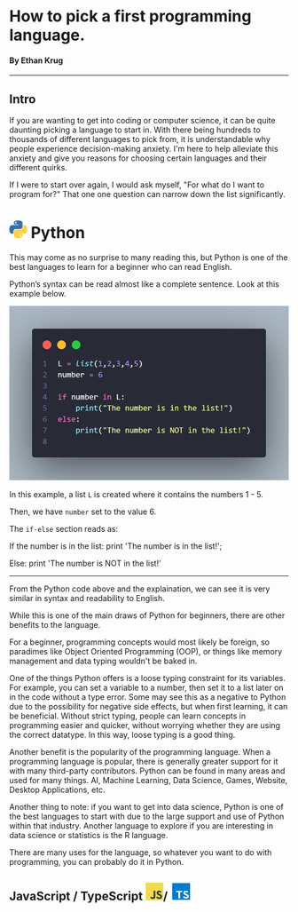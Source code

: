# How to pick a first programming language.

#### By Ethan Krug
---

## Intro

If you are wanting to get into coding or computer science, it can be quite daunting picking a language to start in. With there being hundreds to thousands of different languages to pick from, it is understandable why people experience decision-making anxiety. I'm here to help alleviate this anxiety and give you reasons for choosing certain languages and their different quirks.

If I were to start over again, I would ask myself, "For what do I want to program for?" That one one question can narrow down the list significantly.

# <img src="https://github.com/GurkNathe/Personal/blob/main/articles/media/py-logo.png?raw=true"  width="32" height="32"> Python

This may come as no surprise to many reading this, but Python is one of the best languages to learn for a beginner who can read English. 

Python’s syntax can be read almost like a complete sentence. Look at this example below.

![Python Example](https://github.com/GurkNathe/Personal/blob/main/articles/media/first-lang-py.png?raw=true)

In this example, a list `L` is created where it contains the numbers 1 - 5.

Then, we have `number` set to the value 6. 

The `if-else` section reads as:

If the number is in the list: print 'The number is in the list!';

Else: print 'The number is NOT in the list!'

---

From the Python code above and the explaination, we can see it is very similar in syntax and readability to English.

While this is one of the main draws of Python for beginners, there are other benefits to the language.

For a beginner, programming concepts would most likely be foreign, so paradimes like Object Oriented Programming (OOP), or things like memory management and data typing wouldn't be baked in. 

One of the things Python offers is a loose typing constraint for its variables. For example, you can set a variable to a number, then set it to a list later on in the code without a type error. Some may see this as a negative to Python due to the possibility for negative side effects, but when first learning, it can be beneficial. Without strict typing, people can learn concepts in programming easier and quicker, without worrying whether they are using the correct datatype. In this way, loose typing is a good thing.

Another benefit is the popularity of the programming language. When a programming language is popular, there is generally greater support for it with many third-party contributors. Python can be found in many areas and used for many things. AI, Machine Learning, Data Science, Games, Website, Desktop Applications, etc. 

Another thing to note: if you want to get into data science, Python is one of the best languages to start with due to the large support and use of Python within that industry. Another language to explore if you are interesting in data science or statistics is the R language.

There are many uses for the language, so whatever you want to do with programming, you can probably do it in Python.

## JavaScript / TypeScript <img src="https://github.com/GurkNathe/Personal/blob/main/articles/media/JavaScript-logo.png?raw=true"  width="32" height="32">/<img src="https://github.com/GurkNathe/Personal/blob/main/articles/media/typescript-logo.png?raw=true"  width="48" height="32">

